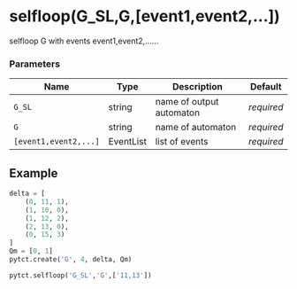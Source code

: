# selfloop(G_SL,G,[event1,event2,...])

selfloop G with events event1,event2,......

### Parameters
| Name         | Type      | Description                            | Default    |
|--------------|-----------|----------------------------------------|------------|
| `G_SL`       | string    | name of output automaton               | *required* |
| `G`          | string    | name of automaton                      | *required* |
| `[event1,event2,...]`  | EventList | list of events               | *required* |


## Example

```python title="sample 1"
delta = [
    (0, 11, 1),
    (1, 10, 0),
    (1, 12, 2),
    (2, 13, 0),
    (0, 15, 3)
]
Qm = [0, 1]
pytct.create('G', 4, delta, Qm)

pytct.selfloop('G_SL','G',['11,13'])

```
